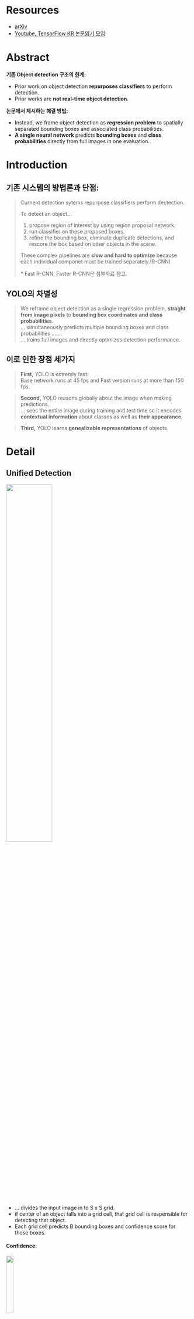 # Resources
* [arXiv](https://arxiv.org/abs/1506.02640)
* [Youtube, TensorFlow KR 논문읽기 모임](https://www.youtube.com/watch?v=eTDcoeqj1_w&t=396s&list=PLlMkM4tgfjnJhhd4wn5aj8fVTYJwIpWkS&index=18)

# Abstract
**기존 Object detection 구조의 한계:**
* Prior work on object detection **repurposes classifiers** to perform detection.<br />
* Prior works are **not real-time object detection**.

**논문에서 제시하는 해결 방법:**
* Instead, we frame object detection as **regression problem** to spatially separated bounding boxes and associated class probabilities.<br />
* **A single neural network** predicts **bounding boxes** and **class probabilities** directly from full images in one evaluation..

# Introduction
## 기존 시스템의 방법론과 단점:
> Curnent detection sytems repurpose classifiers perform dectection.
>
> To detect an object...
>
> 1) propose region of interest by using region proposal network.
> 2) run classifier on these proposed boxes.
> 3) refine the bounding box, eliminate duplicate detections, and rescore the box based on other objects in the scene.
>
> These complex pipelines are **slow and hard to optimize** because each individual componet must be trained separately.(R-CNN)
>
> \* Fast R-CNN, Faster R-CNN은 첨부자료 참고.

## YOLO의 차별성
> We reframe object detection as a single regression problem, **straght from image pixels** to **bounding box coordinates and class probabilities.**<br />
> ... simultaneously predicts multiple bounding boxex and class probabilities .......<br />
> ... trains full images and directly optimizes detection performance. 

## 이로 인한 장점 세가지
> **First,** YOLO is extremly fast.<br />
> Base network runs at 45 fps and Fast version runs at more than 150 fps.

> **Second,** YOLO reasons globally about the image when making predictions.<br />
> ... sees the entire image during training and test time so it encodes **contextual information** about classes as well as **their appearance.**

> **Third,** YOLO learns **genealizable representations** of objects.


# Detail
## Unified Detection

<img src="https://github.com/Deepest-Project/Greedy-Survey/blob/ys/Papers/You%20Only%20Look%20Once/grid.PNG?raw=true" width="50%" height="50%">

* ... divides the input image in to S x S grid.<br />
* if center of an object falls into a grid cell, that grid cell is respensible for detecting that object. <br />
* Each grid cell predicts B bounding boxes and confidence score for those boxes.

#### Confidence: 
<img src="https://github.com/Deepest-Project/Greedy-Survey/blob/ys/Papers/You%20Only%20Look%20Once/confidence.PNG?raw=true" width="20%" height="20%">

#### bounding boxes
* Each bounding box consists of **5 predictions: x, y, w, h, and confidence.**

#### conditional class probabilities
<img src="https://github.com/Deepest-Project/Greedy-Survey/blob/ys/Papers/You%20Only%20Look%20Once/class-specific-confidence-scores.PNG?raw=true" width="50%" height="50%"><br />
* Each grid cell also predicts **C** conditional class probabilites.

* the predictions are encoded as an **S x S x (B * 5 + C) tensor.**


### Design
<img src="https://github.com/Deepest-Project/Greedy-Survey/blob/ys/Papers/You%20Only%20Look%20Once/architecture.PNG?raw=true" width="50%" height="50%">

* **GoogleLeNet** + 2 fully connected layers
* replace inception modules with **1 x 1 reduction layers** followed by 3 x 3 convolutional layers. 

### Training

* **pretrain first 20 convolutional layers** on the ImageNet 1000-class competetion dataset.
* achieve a single crop top-5 accuracy of 88% on the ImageNet 2012 validation set.
* add **four convolutional layers** and **two fully connected layers** with randomly initialized weights.
* increase the input resolution of the network from 224 x 224 to 448 x 448.
* normalize the bounding box width and height by the image width and height so that they  fall between 0 and 1.
* parametrize the bounding box x and y coordinates to be offsets of a particular grid cell location so they are also bounded between 0 and 1.

#### leaky rectified linear activation:

<img src="https://github.com/Deepest-Project/Greedy-Survey/blob/ys/Papers/You%20Only%20Look%20Once/activation.PNG?raw=true" width="50%" height="50%">

* optimize for **sum-squared error**. It weights **localization error equally with classification error** which may not be ideal.
* many gird cells do not contain any object. -> pushing the "confidence" scores of these cells <br />
-> **overpowering the gradient** form cells that do contain object.

#### to remedy this issue, they set Lamda coord, noobj

<img src="https://github.com/Deepest-Project/Greedy-Survey/blob/ys/Papers/You%20Only%20Look%20Once/coord.PNG?raw=true" width="5%" height="5%"> = 5.0
<img src="https://github.com/Deepest-Project/Greedy-Survey/blob/ys/Papers/You%20Only%20Look%20Once/noobj.PNG?raw=true" width="5%" height="5%"> = 0.5

> Sum-squared error also **equally weights errors in large boxes and small boxes**.
>
> To partially address this we predict **the square root of the bounding box width and height** instead of the width and height directly
>

> At the trainin time we only want one bounding box predictor to be responsible for predicting an object based on which prediction has **the highest current IOU** with the ground truth.
>
> Assign one predictor to be "respensible" for prediction an object based on which prediction has the highest current IOU with the ground truth. 

#### loss fuction
<img src="https://github.com/Deepest-Project/Greedy-Survey/blob/ys/Papers/You%20Only%20Look%20Once/loss.PNG?raw=true" width="50%" height="50%">

<img src="https://github.com/Deepest-Project/Greedy-Survey/blob/ys/Papers/You%20Only%20Look%20Once/obj_i.PNG?raw=true" width="3%" height="3%"> if object appears in cell i

<img src="https://github.com/Deepest-Project/Greedy-Survey/blob/ys/Papers/You%20Only%20Look%20Once/obj_ij.PNG?raw=true" width="3%" height="3%"> jth bounding box predictor in cell i is "responsible for that prediction.

# Experiments and Results

자세한 설명은 논문으로 대체하겠습니다.

<img src="https://github.com/Deepest-Project/Greedy-Survey/blob/ys/Papers/You%20Only%20Look%20Once/errorAnalysis.PNG?raw=true" width="50%" height="50%">

* Correct: correct class and IOU> .5
* Localization: correct class, .1 < IOU < .5
* Similar: class is similar, IOU > .1
* Other: class is wrong, IOU > .1
* Background: IOU < .1 for any object

<img src="https://github.com/Deepest-Project/Greedy-Survey/blob/ys/Papers/You%20Only%20Look%20Once/generalization.PNG?raw=true" width="50%" height="50%">

### 
<img src="https://github.com/Deepest-Project/Greedy-Survey/blob/ys/Papers/You%20Only%20Look%20Once/qualitativeResults.PNG?raw=true" width="50%" height="50%">

# Discussion
YOLO의 다음 버젼들을 모르는 상태에서 성능개선 방안을 생각해본다면?
